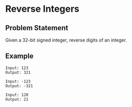 # Reverse Integers

## Problem Statement
Given a 32-bit signed integer, reverse digits of an integer.

## Example

```
Input: 123
Output: 321
```

```
Input: -123
Output: -321
```

```
Input: 120
Output: 21
```
